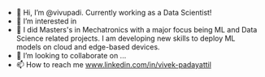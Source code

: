 - 👋 Hi, I’m @vivupadi. Currently working as a Data Scientist!
- 👀 I’m interested in 
- 🌱 I did Masters's in Mechatronics with a major focus being ML and Data Science related projects. I am developing new skills to deploy ML models on cloud and edge-based devices.
- 💞️ I’m looking to collaborate on ...
- 📫 How to reach me www.linkedin.com/in/vivek-padayattil

<!---
vivupadi/vivupadi is a ✨ special ✨ repository because its `README.md` (this file) appears on your GitHub profile.
You can click the Preview link to take a look at your changes.
--->
